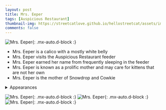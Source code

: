 ```yaml
---
layout: post
title: Mrs. Eeper
tags: [Auspicious Restaurant]
thumbnail-img: https://streetcatlove.github.io/hellostreetcat/assets/img/mrs_eeper.png
comments: false
---
```


![Mrs. Eeper](https://streetcatlove.github.io/hellostreetcat/assets/img/mrs_eeper.png){: .mx-auto.d-block :}

* Mrs. Eeper is a calico with a mostly white belly
* Mrs. Eeper visits the Auspicious Restaurant feeder
* Mrs. Eeper earned her name from frequently sleeping in the feeder
* Mrs. Eeper is known as a prolific mother and may care for kittens that are not her own
* Mrs. Eeper is the mother of Snowdrop and Cowkie

<details>
<summary>Appearances</summary>
<ul>
	<li><a href="https://youtu.be/85y5sP_62ZE?t=13671">3/10/24 ~06:50</a></li>
	<li><a href="https://youtu.be/LXuIbFT354k?t=15296">3/10/24 ~16:45 - Ms. Eeper Stretch! </a></li>
	<li><a href="https://youtu.be/kN_dpRJWwdg?t=2335">3/16/24 05:49</a></li>
	<li><a href="https://youtu.be/STEOAAQQ-eI?t=7463">3/23/24 07:05</a></li>
</ul>
</details>

![Mrs. Eeper](https://streetcatlove.github.io/hellostreetcat/assets/img/mrs_eeper0.png){: .mx-auto.d-block :}
![Mrs. Eeper](https://streetcatlove.github.io/hellostreetcat/assets/img/mrs_eeper1.png){: .mx-auto.d-block :}
![Mrs. Eeper](https://streetcatlove.github.io/hellostreetcat/assets/img/mrs_eeper2.png){: .mx-auto.d-block :}

